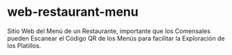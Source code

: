 # web-restaurant-menu
Sitio Web del Menú de un Restaurante, importante que los Comensales pueden Escanear el Código QR de los Menús para facilitar la Exploración de los Platillos. 
